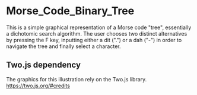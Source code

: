 # Morse_Code_Binary_Tree
This is a simple graphical representation of a Morse code "tree", essentially a dichotomic search algorithm. 
The user chooses two distinct alternatives by pressing the F key, inputting either a dit (".") or a dah ("-") in order to 
navigate the tree and finally select a character.

## Two.js dependency
The graphics for this illustration rely on the Two.js library.
https://two.js.org/#credits
